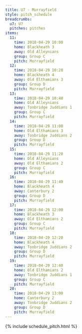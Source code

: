```yaml
---
title: U7 - Murrayfield
style: pitch_schedule
breadcrumbs:
  u7: U7
  pitches: pitches
items:
  11:
    time: 2018-04-29 10:00
    home: Blackheath 3
    away: Old Alleynians
    group: Group C
    pitch: Murrayfield
  12:
    time: 2018-04-29 10:20
    home: Blackheath 4
    away: Old Elthamians 3
    group: Group D
    pitch: Murrayfield
  13:
    time: 2018-04-29 10:40
    home: Old Alleynians
    away: Tonbridge Juddians 1
    group: Group C
    pitch: Murrayfield
  14:
    time: 2018-04-29 11:00
    home: Old Elthamians 3
    away: Tonbridge Juddians 2
    group: Group D
    pitch: Murrayfield
  15:
    time: 2018-04-29 11:20
    home: Old Alleynians
    away: Old Elthamians 2
    group: Group C
    pitch: Murrayfield
  16:
    time: 2018-04-29 11:40
    home: Blackheath 4
    away: Canterbury 2
    group: Group D
    pitch: Murrayfield
  17:
    time: 2018-04-29 12:00
    home: Blackheath 3
    away: Old Elthamians 2
    group: Group C
    pitch: Murrayfield
  18:
    time: 2018-04-29 12:20
    home: Blackheath 4
    away: Tonbridge Juddians 2
    group: Group D
    pitch: Murrayfield
  19:
    time: 2018-04-29 12:40
    home: Old Elthamians 2
    away: Tonbridge Juddians 1
    group: Group C
    pitch: Murrayfield
  20:
    time: 2018-04-29 13:00
    home: Canterbury 2
    away: Tonbridge Juddians 2
    group: Group D
    pitch: Murrayfield
---
```


{% include schedule_pitch.html %}
